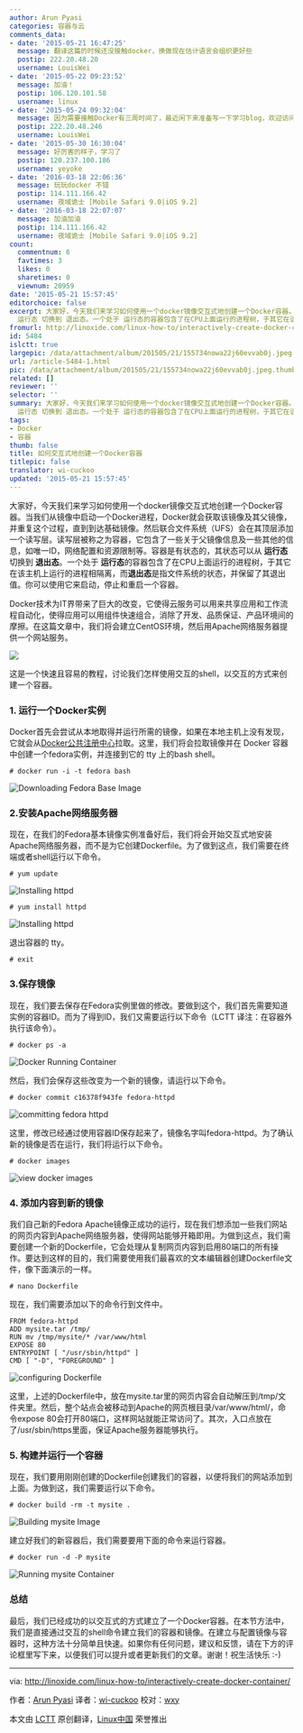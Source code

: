 ```yaml
---
author: Arun Pyasi
categories: 容器与云
comments_data:
- date: '2015-05-21 16:47:25'
  message: 翻译这篇的时候还没接触docker，换做现在估计语言会组织更好些
  postip: 222.20.48.20
  username: LouisWei
- date: '2015-05-22 09:23:52'
  message: 加油！
  postip: 106.120.101.58
  username: linux
- date: '2015-05-24 09:32:04'
  message: 因为需要接触Docker有三周时间了，最近闲下来准备写一下学习blog，欢迎访问cuckoo.daoapp.io
  postip: 222.20.48.246
  username: LouisWei
- date: '2015-05-30 16:30:04'
  message: 好厉害的样子，学习了
  postip: 120.237.100.186
  username: yeyoke
- date: '2016-03-18 22:06:36'
  message: 玩玩docker 不错
  postip: 114.111.166.42
  username: 夜域诡士 [Mobile Safari 9.0|iOS 9.2]
- date: '2016-03-18 22:07:07'
  message: 加油加油
  postip: 114.111.166.42
  username: 夜域诡士 [Mobile Safari 9.0|iOS 9.2]
count:
  commentnum: 6
  favtimes: 3
  likes: 0
  sharetimes: 0
  viewnum: 20959
date: '2015-05-21 15:57:45'
editorchoice: false
excerpt: 大家好，今天我们来学习如何使用一个docker镜像交互式地创建一个Docker容器。当我们从镜像中启动一个Docker进程，Docker就会获取该镜像及其父镜像，并重复这个过程，直到到达基础镜像。然后联合文件系统（UFS）会在其顶层添加一个读写层。读写层被称之为容器，它包含了一些关于父镜像信息及一些其他的信息，如唯一ID，网络配置和资源限制等。容器是有状态的，其状态可以从
  运行态 切换到 退出态。一个处于 运行态的容器包含了在CPU上面运行的进程树，于其它在该主机上运行的进程相隔离，而退出态是指文件系统的状态，并保留了其退出值。你
fromurl: http://linoxide.com/linux-how-to/interactively-create-docker-container/
id: 5484
islctt: true
largepic: /data/attachment/album/201505/21/155734nowa22j60evvab0j.jpeg
url: /article-5484-1.html
pic: /data/attachment/album/201505/21/155734nowa22j60evvab0j.jpeg.thumb.jpg
related: []
reviewer: ''
selector: ''
summary: 大家好，今天我们来学习如何使用一个docker镜像交互式地创建一个Docker容器。当我们从镜像中启动一个Docker进程，Docker就会获取该镜像及其父镜像，并重复这个过程，直到到达基础镜像。然后联合文件系统（UFS）会在其顶层添加一个读写层。读写层被称之为容器，它包含了一些关于父镜像信息及一些其他的信息，如唯一ID，网络配置和资源限制等。容器是有状态的，其状态可以从
  运行态 切换到 退出态。一个处于 运行态的容器包含了在CPU上面运行的进程树，于其它在该主机上运行的进程相隔离，而退出态是指文件系统的状态，并保留了其退出值。你
tags:
- Docker
- 容器
thumb: false
title: 如何交互式地创建一个Docker容器
titlepic: false
translator: wi-cuckoo
updated: '2015-05-21 15:57:45'
---
```


大家好，今天我们来学习如何使用一个docker镜像交互式地创建一个Docker容器。当我们从镜像中启动一个Docker进程，Docker就会获取该镜像及其父镜像，并重复这个过程，直到到达基础镜像。然后联合文件系统（UFS）会在其顶层添加一个读写层。读写层被称之为容器，它包含了一些关于父镜像信息及一些其他的信息，如唯一ID，网络配置和资源限制等。容器是有状态的，其状态可以从 **运行态** 切换到 **退出态**。一个处于 **运行态**的容器包含了在CPU上面运行的进程树，于其它在该主机上运行的进程相隔离，而**退出态**是指文件系统的状态，并保留了其退出值。你可以使用它来启动，停止和重启一个容器。


Docker技术为IT界带来了巨大的改变，它使得云服务可以用来共享应用和工作流程自动化，使得应用可以用组件快速组合，消除了开发、品质保证、产品环境间的摩擦。在这篇文章中，我们将会建立CentOS环境，然后用Apache网络服务器提供一个网站服务。


![](/data/attachment/album/201505/21/155734nowa22j60evvab0j.jpeg)


这是一个快速且容易的教程，讨论我们怎样使用交互的shell，以交互的方式来创建一个容器。


### 1. 运行一个Docker实例


Docker首先会尝试从本地取得并运行所需的镜像，如果在本地主机上没有发现，它就会从[Docker公共注册中心](https://registry.hub.docker.com/)拉取。这里，我们将会拉取镜像并在 Docker 容器中创建一个fedora实例，并连接到它的 tty 上的bash shell。



```
# docker run -i -t fedora bash

```

![Downloading Fedora Base Image](/data/attachment/album/201505/21/155748cd6wkfknvk5xphsk.png)


### 2.安装Apache网络服务器


现在，在我们的Fedora基本镜像实例准备好后，我们将会开始交互式地安装Apache网络服务器，而不是为它创建Dockerfile。为了做到这点，我们需要在终端或者shell运行以下命令。



```
# yum update

```

![Installing httpd](/data/attachment/album/201505/21/155749y41zlre1meysa7f4.png)



```
# yum install httpd

```

![Installing httpd](/data/attachment/album/201505/21/155749y41zlre1meysa7f4.png)


退出容器的 tty。



```
# exit

```

### 3.保存镜像


现在，我们要去保存在Fedora实例里做的修改。要做到这个，我们首先需要知道实例的容器ID。而为了得到ID，我们又需要运行以下命令（LCTT 译注：在容器外执行该命令）。



```
# docker ps -a

```

![Docker Running Container](/data/attachment/album/201505/21/155750t2lofzildfwuijnz.png)


然后，我们会保存这些改变为一个新的镜像，请运行以下命令。



```
# docker commit c16378f943fe fedora-httpd

```

![committing fedora httpd](/data/attachment/album/201505/21/155750uu5e808zs5dudu5u.png)


这里，修改已经通过使用容器ID保存起来了，镜像名字叫fedora-httpd。为了确认新的镜像是否在运行，我们将运行以下命令。



```
# docker images

```

![view docker images](/data/attachment/album/201505/21/155750rnkz3mk83kfvkghb.png)


### 4. 添加内容到新的镜像


我们自己新的Fedora Apache镜像正成功的运行，现在我们想添加一些我们网站的网页内容到Apache网络服务器，使得网站能够开箱即用。为做到这点，我们需要创建一个新的Dockerfile，它会处理从复制网页内容到启用80端口的所有操作。要达到这样的目的，我们需要使用我们最喜欢的文本编辑器创建Dockerfile文件，像下面演示的一样。



```
# nano Dockerfile

```

现在，我们需要添加以下的命令行到文件中。



```
FROM fedora-httpd
ADD mysite.tar /tmp/
RUN mv /tmp/mysite/* /var/www/html
EXPOSE 80
ENTRYPOINT [ "/usr/sbin/httpd" ]
CMD [ "-D", "FOREGROUND" ]

```

![configuring Dockerfile](/data/attachment/album/201505/21/155751t8p3mx22gnmddx77.png)


这里，上述的Dockerfile中，放在mysite.tar里的网页内容会自动解压到/tmp/文件夹里。然后，整个站点会被移动到Apache的网页根目录/var/www/html/，命令expose 80会打开80端口，这样网站就能正常访问了。其次，入口点放在了/usr/sbin/https里面，保证Apache服务器能够执行。


### 5. 构建并运行一个容器


现在，我们要用刚刚创建的Dockerfile创建我们的容器，以便将我们的网站添加到上面。为做到这，我们需要运行以下命令。



```
# docker build -rm -t mysite .

```

![Building mysite Image](/data/attachment/album/201505/21/155751kr3qjrpejjkepqpz.png)


建立好我们的新容器后，我们需要要用下面的命令来运行容器。



```
# docker run -d -P mysite

```

![Running mysite Container](/data/attachment/album/201505/21/155752bcfkumrecu9zu9zc.png)


### 总结


最后，我们已经成功的以交互式的方式建立了一个Docker容器。在本节方法中，我们是直接通过交互的shell命令建立我们的容器和镜像。在建立与配置镜像与容器时，这种方法十分简单且快速。如果你有任何问题，建议和反馈，请在下方的评论框里写下来，以便我们可以提升或者更新我们的文章。谢谢！祝生活快乐 :-)




---


via: <http://linoxide.com/linux-how-to/interactively-create-docker-container/>


作者：[Arun Pyasi](http://linoxide.com/author/arunp/) 译者：[wi-cuckoo](https://github.com/wi-cuckoo) 校对：[wxy](https://github.com/wxy)


本文由 [LCTT](https://github.com/LCTT/TranslateProject) 原创翻译，[Linux中国](http://linux.cn/) 荣誉推出